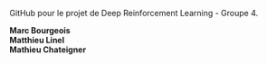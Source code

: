 GitHub pour le projet de Deep Reinforcement Learning - Groupe 4.

**Marc Bourgeois**\
**Matthieu Linel**\
**Mathieu Chateigner**
